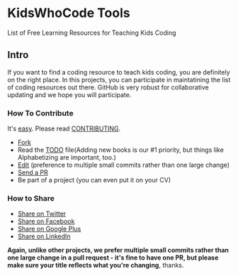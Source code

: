 # KidsWhoCode Tools
List of Free Learning Resources for Teaching Kids Coding

## Intro
If you want to find a coding resource to teach kids coding, you are definitely on the right place.
In this projects, you can participate in maintatining the list of coding resources out there. GitHub is very robust  for collaborative updating and we hope you will participate.

### How To Contribute
It's [easy](https://github.com/KidsWhoCode/KidsWhoCodeTools/wiki/Contribution). Please read [CONTRIBUTING](/CONTRIBUTING.md).
- [Fork](https://help.github.com/articles/fork-a-repo)
- Read the [TODO](/TODO.md) file(Adding new books is our #1 priority, but things like Alphabetizing are important, too.)
- [Edit](https://github.com/KidsWhoCode/KidsWhoCodeTools/edit/master/CodingTools.md) (preference to multiple small commits rather than one large change)
- [Send a PR](https://help.github.com/articles/using-pull-requests)
- Be part of a project (you can even put it on your CV)

### How to Share
+ [Share on Twitter](http://twitter.com/home?status=https://github.com/KidsWhoCode/KidsWhoCodeTools)
+ [Share on Facebook](http://www.facebook.com/sharer/sharer.php?s=100&p[url]=https://github.com/KidsWhoCode/KidsWhoCodeTools&p[images][0]=&p[title]=KidsWhoCodeTools&p[summary]=)
+ [Share on Google Plus](https://plus.google.com/share?url=https://github.com/KidsWhoCode/KidsWhoCodeTools)
+ [Share on LinkedIn](http://www.linkedin.com/shareArticle?mini=true&url=https://github.com/KidsWhoCode/KidsWhoCodeTools&title=KidsWhoCodeTools&summary=&source=)


**Again, unlike other projects, we prefer multiple small commits rather than one large change in a pull request - it's fine to have one PR, but please make sure your title reflects what you're changing**, thanks.

